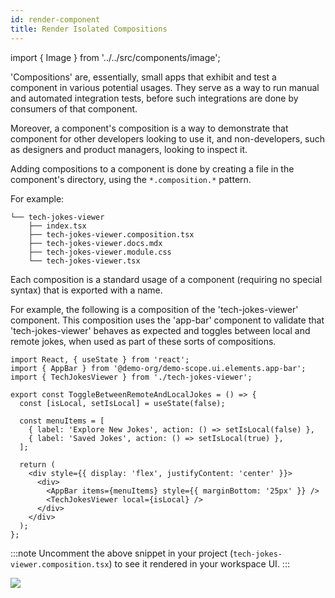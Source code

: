 ```yaml
---
id: render-component
title: Render Isolated Compositions
---
```

import { Image } from '../../src/components/image';

'Compositions' are, essentially, small apps that exhibit and test a component in various potential usages.
They serve as a way to run manual and automated integration tests, before such integrations are done by consumers of that component.

Moreover, a component's composition is a way to demonstrate that component for other developers looking to use it, and non-developers, such as designers and product managers, looking to inspect it.

Adding compositions to a component is done by creating a file in the component's directory, using the `*.composition.*` pattern.

For example:

```shell {3}
└── tech-jokes-viewer
    ├── index.tsx
    ├── tech-jokes-viewer.composition.tsx
    ├── tech-jokes-viewer.docs.mdx
    ├── tech-jokes-viewer.module.css
    └── tech-jokes-viewer.tsx
```

Each composition is a standard usage of a component (requiring no special syntax) that is exported with a name.

For example, the following is a composition of the 'tech-jokes-viewer' component.
This composition uses the 'app-bar' component to validate that 'tech-jokes-viewer' behaves as expected and toggles between local and remote jokes, when used as part of these sorts of compositions.

```tsx title="tech-jokes-viewer.composition.tsx"
import React, { useState } from 'react';
import { AppBar } from '@demo-org/demo-scope.ui.elements.app-bar';
import { TechJokesViewer } from './tech-jokes-viewer';

export const ToggleBetweenRemoteAndLocalJokes = () => {
  const [isLocal, setIsLocal] = useState(false);

  const menuItems = [
    { label: 'Explore New Jokes', action: () => setIsLocal(false) },
    { label: 'Saved Jokes', action: () => setIsLocal(true) },
  ];

  return (
    <div style={{ display: 'flex', justifyContent: 'center' }}>
      <div>
        <AppBar items={menuItems} style={{ marginBottom: '25px' }} />
        <TechJokesViewer local={isLocal} />
      </div>
    </div>
  );
};
```

:::note
Uncomment the above snippet in your project (`tech-jokes-viewer.composition.tsx`) to see it rendered in your workspace UI.
:::

<Image src="/img/ws_getting_started_compositions.png" />
